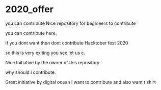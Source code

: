 # 2020_offer

you can contribute 
Nice repository for begineers to contribute

you can contribute here.

If you dont want then dont contribute
Hacktober fest 2020


so this is very exiting you see let us c.


Nice Initiative by the owner of this repository


why should i contribute.

Great initiative by digital ocean
 i want to contribute and also want t shirt 




